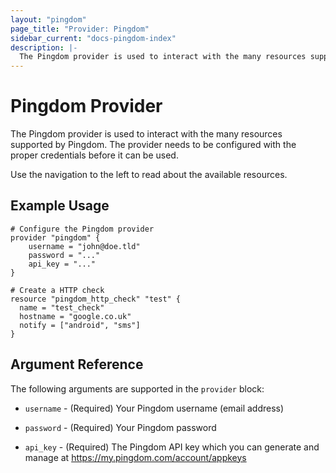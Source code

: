 ```yaml
---
layout: "pingdom"
page_title: "Provider: Pingdom"
sidebar_current: "docs-pingdom-index"
description: |-
  The Pingdom provider is used to interact with the many resources supported by pingdom. The provider needs to be configured with the proper credentials before it can be used.
---
```


# Pingdom Provider

The Pingdom provider is used to interact with the
many resources supported by Pingdom. The provider needs to be configured
with the proper credentials before it can be used.

Use the navigation to the left to read about the available resources.

## Example Usage

```
# Configure the Pingdom provider
provider "pingdom" {
    username = "john@doe.tld"
    password = "..."
    api_key = "..."
}

# Create a HTTP check
resource "pingdom_http_check" "test" {
  name = "test_check"
  hostname = "google.co.uk"
  notify = ["android", "sms"]
}
```

## Argument Reference

The following arguments are supported in the `provider` block:

* `username` - (Required) Your Pingdom username (email address)

* `password` - (Required) Your Pingdom password

* `api_key` - (Required) The Pingdom API key
  which you can generate and manage at https://my.pingdom.com/account/appkeys

